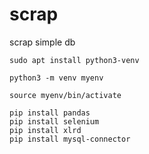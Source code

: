 # scrap
scrap simple db

~~~
sudo apt install python3-venv
~~~

~~~
python3 -m venv myenv
~~~

~~~
source myenv/bin/activate
~~~

~~~
pip install pandas
pip install selenium
pip install xlrd
pip install mysql-connector
~~~
